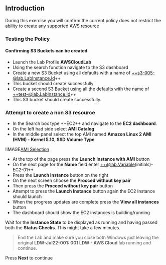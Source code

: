 ## Introduction

During this exercise you will confirm the current policy does not restrict the ability to create any supported AWS resource 

### Testing the Policy

#### Confirming S3 Buckets can be created

- Launch the Lab Profile **AWSCloudLab**
- Using the search function navigate to the S3 dashboard
- Create a new S3 Bucket using all defaults with a name of ++s3-005-@lab.LabInstance.Id++
- This bucket should create successfully
- Create a second S3 Bucket using all the defaults with the name of ++test-@lab.LabInstance.Id++
- This S3 bucket should create successfully.

### Attempt to create a non S3 resource

- In the Search box type ++EC2++ and navigate to the **EC2 dashboard**.
- On the left had side select **AMI Catalog**
- In the middle panel select the top AMI named **Amazon Linux 2 AMI (HVM) - Kernel 5.10, SSD Volume Type**

!IMAGE[AMI Selection](images/image6.jpg)

- At the top of the page press the **Launch Instance with AMI** button
- On the next page for the **Name** field enter ++@lab.Variable(initials)-EC2-01++
- Press the **Launch Instance** button on the right
- On the next screen choose the **Procced without key pair**
- Then press the **Procced without key pair** button
- Attempt to press the **Launch Instance** button again the EC2 Instance should launch    
- When the progress updates are complete press the **View all instances** button
- The dashboard should show the EC2 instances is building/running  

Wait for the **Instance State** to be displayed as running and having passed both the **Status Checks**.  This might take a few minutes.

> End the Lab and make sure you close both Windows just leaving the original **LDW-Jul22-001: 001 LDW - AWS Cloud** lab running and continue.

Press **Next** to continue

